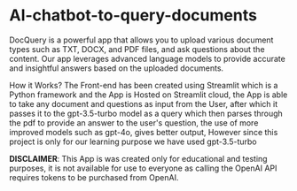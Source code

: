 # AI-chatbot-to-query-documents
DocQuery is a powerful app that allows you to upload various document types such as TXT, DOCX, and PDF files, and ask questions about the content. Our app leverages advanced language models to provide accurate and insightful answers based on the uploaded documents.

How it Works?
The Front-end has been created using Streamlit which is a Python framework and the App is Hosted on Streamlit cloud, the App is able to take any document and questions as input from the User, after which it passes it to the gpt-3.5-turbo model as a query which then parses through the pdf to provide an answer to the user's question, the use of more improved models such as gpt-4o, gives better output, However since this project is only for our learning purpose we have used gpt-3.5-turbo

**DISCLAIMER**: This App is was created only for educational and testing purposes, it is not available for use to everyone as calling the OpenAI API requires tokens to be purchased from OpenAI.
